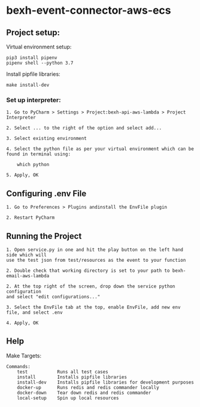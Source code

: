 # bexh-event-connector-aws-ecs

## Project setup:

Virtual environment setup:

```
pip3 install pipenv
pipenv shell --python 3.7
```

Install pipfile libraries:

```
make install-dev
```

### Set up interpreter:
```
1. Go to PyCharm > Settings > Project:bexh-api-aws-lambda > Project Interpreter

2. Select ... to the right of the option and select add...

3. Select existing environment

4. Select the python file as per your virtual environment which can be found in terminal using:
    
    which python

5. Apply, OK
```

## Configuring .env File
```
1. Go to Preferences > Plugins andinstall the EnvFile plugin

2. Restart PyCharm
```

## Running the Project
```
1. Open service.py in one and hit the play button on the left hand side which will
use the test json from test/resources as the event to your function

2. Double check that working directory is set to your path to bexh-email-aws-lambda

2. At the top right of the screen, drop down the service python configuration
and select "edit configurations..."

3. Select the EnvFile tab at the top, enable EnvFile, add new env file, and select .env

4. Apply, OK
```

## Help

Make Targets:
```
Commands:
    test           Runs all test cases
    install        Installs pipfile libraries
    install-dev    Installs pipfile libraries for development purposes
    docker-up      Runs redis and redis commander locally
    docker-down    Tear down redis and redis commander
    local-setup    Spin up local resources
```
